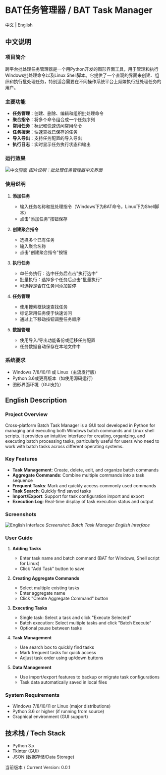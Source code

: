# BAT任务管理器 / BAT Task Manager

[中文](#chinese) | [English](#english)

<a name="chinese"></a>
## 中文说明

### 项目简介
跨平台批处理任务管理器是一个用Python开发的图形界面工具，用于管理和执行Windows批处理命令以及Linux Shell脚本。它提供了一个直观的界面来创建、组织和执行批处理任务，特别适合需要在不同操作系统平台上频繁执行批处理任务的用户。

### 主要功能
- **任务管理**：创建、删除、编辑和组织批处理命令
- **聚合指令**：将多个命令组合成一个任务序列
- **常用任务**：标记和快速访问常用命令
- **任务搜索**：快速查找已保存的任务
- **导入导出**：支持任务配置的导入导出
- **执行日志**：实时显示任务执行状态和输出

### 运行效果
![中文界面](docs/images/img_zh.png)
*图片说明：批处理任务管理器中文界面*

### 使用说明
1. **添加任务**
   - 输入任务名称和批处理指令（Windows下为BAT命令，Linux下为Shell脚本）
   - 点击"添加任务"按钮保存

2. **创建聚合指令**
   - 选择多个已有任务
   - 输入聚合名称
   - 点击"创建聚合指令"按钮

3. **执行任务**
   - 单任务执行：选中任务后点击"执行选中"
   - 批量执行：选择多个任务后点击"批量执行"
   - 可选择是否在任务间添加暂停

4. **任务管理**
   - 使用搜索框快速查找任务
   - 标记常用任务便于快速访问
   - 通过上下移动按钮调整任务顺序

5. **数据管理**
   - 使用导入/导出功能备份或迁移任务配置
   - 任务数据自动保存在本地文件中

### 系统要求
- Windows 7/8/10/11 或 Linux（主流发行版）
- Python 3.6或更高版本（如使用源码运行）
- 图形界面环境（GUI支持）

<a name="english"></a>
## English Description

### Project Overview
Cross-platform Batch Task Manager is a GUI tool developed in Python for managing and executing both Windows batch commands and Linux shell scripts. It provides an intuitive interface for creating, organizing, and executing batch processing tasks, particularly useful for users who need to work with batch tasks across different operating systems.

### Key Features
- **Task Management**: Create, delete, edit, and organize batch commands
- **Aggregate Commands**: Combine multiple commands into a task sequence
- **Frequent Tasks**: Mark and quickly access commonly used commands
- **Task Search**: Quickly find saved tasks
- **Import/Export**: Support for task configuration import and export
- **Execution Log**: Real-time display of task execution status and output

### Screenshots
![English Interface](docs/images/img_en.png)
*Screenshot: Batch Task Manager English Interface*

### User Guide
1. **Adding Tasks**
   - Enter task name and batch command (BAT for Windows, Shell script for Linux)
   - Click "Add Task" button to save

2. **Creating Aggregate Commands**
   - Select multiple existing tasks
   - Enter aggregate name
   - Click "Create Aggregate Command" button

3. **Executing Tasks**
   - Single task: Select a task and click "Execute Selected"
   - Batch execution: Select multiple tasks and click "Batch Execute"
   - Optional pause between tasks

4. **Task Management**
   - Use search box to quickly find tasks
   - Mark frequent tasks for quick access
   - Adjust task order using up/down buttons

5. **Data Management**
   - Use import/export features to backup or migrate task configurations
   - Task data automatically saved in local files

### System Requirements
- Windows 7/8/10/11 or Linux (major distributions)
- Python 3.6 or higher (if running from source)
- Graphical environment (GUI support)

## 技术栈 / Tech Stack
- Python 3.x
- Tkinter (GUI)
- JSON (数据存储/Data Storage)

当前版本 / Current Version: 0.0.1